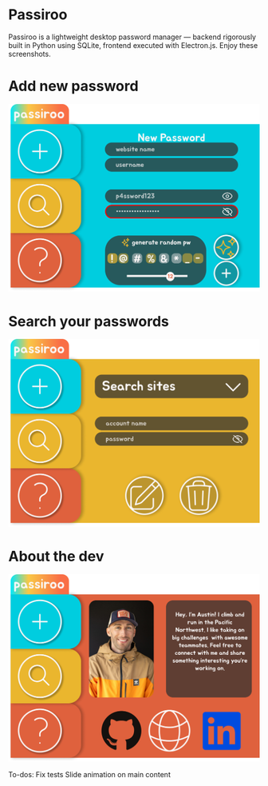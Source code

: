 # Passiroo

Passiroo is a lightweight desktop password manager — backend rigorously built in Python using SQLite, frontend executed with Electron.js. Enjoy these screenshots.

# Add new password
![Add new password page](/public/passiroo-plus-design.png)

# Search your passwords
![Add new password page](/public/passiroo-search-design.png)

# About the dev
![Add new password page](/public/passiroo-about-design.png)

To-dos:
Fix tests
Slide animation on main content
